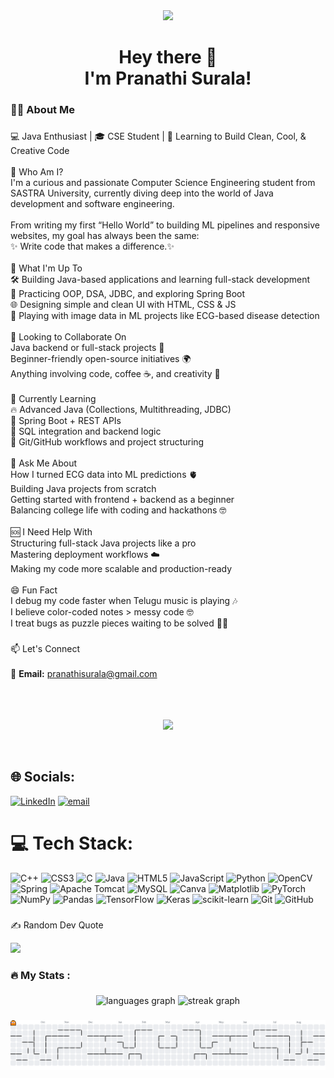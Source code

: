 <div align="center">
  <img height="150" src="https://media.tenor.com/S59bPkT0pqcAAAAC/programming.gif"  />
</div>

###

<h1 align="center">Hey there 👋 <br> I'm Pranathi Surala!</h1>

###

<h3 align="left">👩‍💻  About Me</h3>

###

<p align="left">💻 Java Enthusiast | 🎓 CSE Student | 🌱 Learning to Build Clean, Cool, & Creative Code<br><br>🧠 Who Am I?<br>I'm a curious and passionate Computer Science Engineering student from SASTRA University, currently diving deep into the world of Java development and software engineering.<br><br>From writing my first “Hello World” to building ML pipelines and responsive websites, my goal has always been the same:<br>✨ Write code that makes a difference.✨<br><br>🚀 What I'm Up To<br>🛠️ Building Java-based applications and learning full-stack development<br>🎯 Practicing OOP, DSA, JDBC, and exploring Spring Boot<br>🌐 Designing simple and clean UI with HTML, CSS & JS<br>📸 Playing with image data in ML projects like ECG-based disease detection<br><br>🤝 Looking to Collaborate On<br>Java backend or full-stack projects 🧩<br>Beginner-friendly open-source initiatives 🌍<br>Anything involving code, coffee ☕, and creativity 🎨<br><br>🌱 Currently Learning<br>🔥 Advanced Java (Collections, Multithreading, JDBC)<br>🧠 Spring Boot + REST APIs<br>💾 SQL integration and backend logic<br>🧰 Git/GitHub workflows and project structuring<br><br>💬 Ask Me About<br>How I turned ECG data into ML predictions 🫀<br>Building Java projects from scratch<br>Getting started with frontend + backend as a beginner<br>Balancing college life with coding and hackathons 🤓 <br><br>🆘 I Need Help With<br>Structuring full-stack Java projects like a pro<br>Mastering deployment workflows ☁️<br>Making my code more scalable and production-ready<br><br>😄 Fun Fact<br>I debug my code faster when Telugu music is playing 🎶<br>I believe color-coded notes > messy code 🤓<br>I treat bugs as puzzle pieces waiting to be solved 🧩✨</p>

###

📫 Let's Connect<br><br> 📧 **Email:** pranathisurala@gmail.com  <br> <br><br><p align="center"><br>  <img src="https://readme-typing-svg.herokuapp.com/?lines=I+code+Java+like+a+pro!;I+love+clean+and+simple+code.;Always+curious,+always+learning!&center=true&width=500&height=50"><br></p><br>


## 🌐 Socials:
[![LinkedIn](https://img.shields.io/badge/LinkedIn-%230077B5.svg?logo=linkedin&logoColor=white)](https://linkedin.com/in/www.linkedin.com/in/surala-pranathi) [![email](https://img.shields.io/badge/Email-D14836?logo=gmail&logoColor=white)](mailto:pranathisurala@gmail.com) 


###

# 💻 Tech Stack:

![C++](https://img.shields.io/badge/c++-%2300599C.svg?style=for-the-badge&logo=c%2B%2B&logoColor=white) ![CSS3](https://img.shields.io/badge/css3-%231572B6.svg?style=for-the-badge&logo=css3&logoColor=white) ![C](https://img.shields.io/badge/c-%2300599C.svg?style=for-the-badge&logo=c&logoColor=white) ![Java](https://img.shields.io/badge/java-%23ED8B00.svg?style=for-the-badge&logo=openjdk&logoColor=white) ![HTML5](https://img.shields.io/badge/html5-%23E34F26.svg?style=for-the-badge&logo=html5&logoColor=white) ![JavaScript](https://img.shields.io/badge/javascript-%23323330.svg?style=for-the-badge&logo=javascript&logoColor=%23F7DF1E) ![Python](https://img.shields.io/badge/python-3670A0?style=for-the-badge&logo=python&logoColor=ffdd54) ![OpenCV](https://img.shields.io/badge/opencv-%23white.svg?style=for-the-badge&logo=opencv&logoColor=white) ![Spring](https://img.shields.io/badge/spring-%236DB33F.svg?style=for-the-badge&logo=spring&logoColor=white) ![Apache Tomcat](https://img.shields.io/badge/apache%20tomcat-%23F8DC75.svg?style=for-the-badge&logo=apache-tomcat&logoColor=black) ![MySQL](https://img.shields.io/badge/mysql-4479A1.svg?style=for-the-badge&logo=mysql&logoColor=white) ![Canva](https://img.shields.io/badge/Canva-%2300C4CC.svg?style=for-the-badge&logo=Canva&logoColor=white) ![Matplotlib](https://img.shields.io/badge/Matplotlib-%23ffffff.svg?style=for-the-badge&logo=Matplotlib&logoColor=black) ![PyTorch](https://img.shields.io/badge/PyTorch-%23EE4C2C.svg?style=for-the-badge&logo=PyTorch&logoColor=white) ![NumPy](https://img.shields.io/badge/numpy-%23013243.svg?style=for-the-badge&logo=numpy&logoColor=white) ![Pandas](https://img.shields.io/badge/pandas-%23150458.svg?style=for-the-badge&logo=pandas&logoColor=white) ![TensorFlow](https://img.shields.io/badge/TensorFlow-%23FF6F00.svg?style=for-the-badge&logo=TensorFlow&logoColor=white) ![Keras](https://img.shields.io/badge/Keras-%23D00000.svg?style=for-the-badge&logo=Keras&logoColor=white) ![scikit-learn](https://img.shields.io/badge/scikit--learn-%23F7931E.svg?style=for-the-badge&logo=scikit-learn&logoColor=white) ![Git](https://img.shields.io/badge/git-%23F05033.svg?style=for-the-badge&logo=git&logoColor=white) ![GitHub](https://img.shields.io/badge/github-%23121011.svg?style=for-the-badge&logo=github&logoColor=white)

###
✍️ Random Dev Quote

![](https://quotes-github-readme.vercel.app/api?type=horizontal&theme=radical)

###

###
<h3 align="left">🔥   My Stats :</h3>

###

<div align="center">
  <img src="https://github-readme-stats.vercel.app/api/top-langs?username=PranathiSurala&locale=en&hide_title=false&layout=compact&card_width=320&langs_count=5&theme=dracula&hide_border=false&order=2" height="150" alt="languages graph"  />
  <img src="https://streak-stats.demolab.com?user=PranathiSurala&locale=en&mode=daily&theme=dark&hide_border=false&border_radius=5&order=3" height="220" alt="streak graph"  />
</div>

###

<picture>
  <source media="(prefers-color-scheme: dark)" srcset="https://raw.githubusercontent.com/PranathiSurala/PranathiSurala/output/pacman-contribution-graph-dark.svg">
  <source media="(prefers-color-scheme: light)" srcset="https://raw.githubusercontent.com/PranathiSurala/PranathiSurala/output/pacman-contribution-graph.svg">
  <img alt="pacman contribution graph" src="https://raw.githubusercontent.com/PranathiSurala/PranathiSurala/output/pacman-contribution-graph.svg">
</picture>

###
